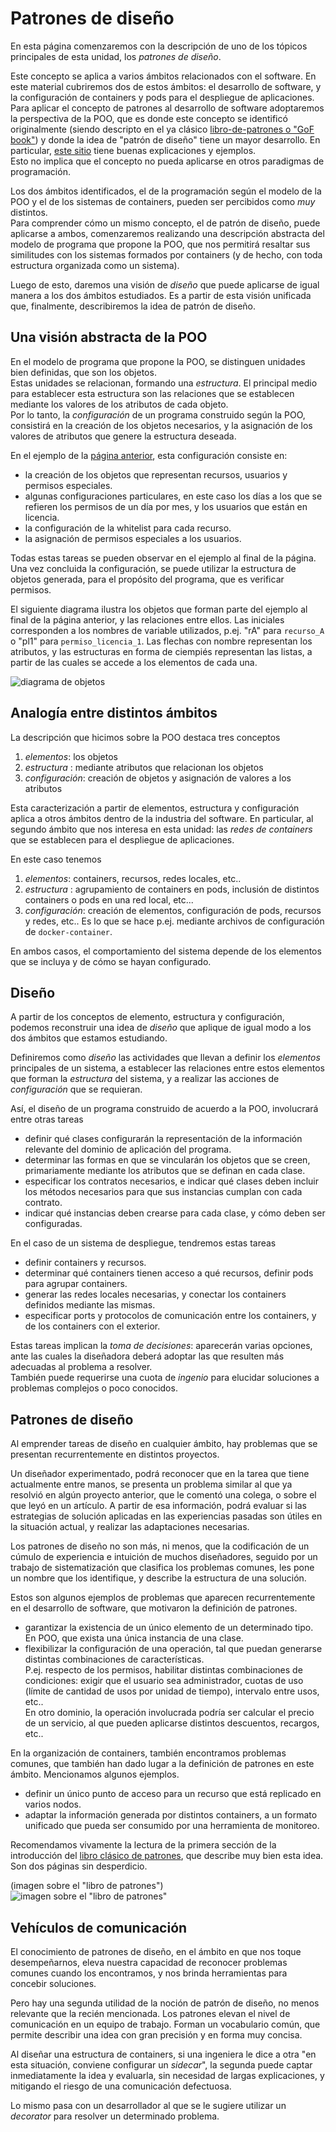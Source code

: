 # Patrones de diseño

En esta página comenzaremos con la descripción de uno de los tópicos principales de esta unidad, los _patrones de diseño_.

Este concepto se aplica a varios ámbitos relacionados con el software. En este material cubriremos dos de estos ámbitos: el desarrollo de software, y la configuración de containers y pods para el despliegue de aplicaciones.  
Para aplicar el concepto de patrones al desarrollo de software adoptaremos la perspectiva de la POO, que es donde este concepto se identificó originalmente (siendo descripto en el ya clásico [libro-de-patrones o "GoF book"](https://www.amazon.com/-/es/Erich-Gamma-ebook/dp/B000SEIBB8)) y donde la idea de "patrón de diseño" tiene un mayor desarrollo. En particular, [este sitio](https://refactoring.guru/design-patterns) tiene buenas explicaciones y ejemplos.  
Esto no implica que el concepto no pueda aplicarse en otros paradigmas de programación.

Los dos ámbitos identificados, el de la programación según el modelo de la POO y el de los sistemas de containers, pueden ser percibidos como _muy_ distintos.  
Para comprender cómo un mismo concepto, el de patrón de diseño, puede aplicarse a ambos, comenzaremos realizando una descripción abstracta del modelo de programa que propone la POO, que nos permitirá resaltar sus similitudes con los sistemas formados por  containers (y de hecho, con toda estructura organizada como un sistema).

Luego de esto, daremos una visión de _diseño_ que puede aplicarse de igual manera a los dos ámbitos estudiados. Es a partir de esta visión unificada que, finalmente, describiremos la idea de patrón de diseño.


## Una visión abstracta de la POO
En el modelo de programa que propone la POO, se distinguen unidades bien definidas, que son los objetos.  
Estas unidades se relacionan, formando una _estructura_. El principal medio para establecer esta estructura son las relaciones que se establecen mediante los valores de los atributos de cada objeto.  
Por lo tanto, la _configuración_ de un programa construido según la POO, consistirá en la creación de los objetos necesarios, y la asignación de los valores de atributos que genere la estructura deseada.

En el ejemplo de la [página anterior](./oop-algo-mas.md), esta configuración consiste en:
- la creación de los objetos que representan recursos, usuarios y permisos especiales.
- algunas configuraciones particulares, en este caso los días a los que se refieren los permisos de un día por mes, y los usuarios que están en licencia.
- la configuración de la whitelist para cada recurso.
- la asignación de permisos especiales a los usuarios.

Todas estas tareas se pueden observar en el ejemplo al final de la página. Una vez concluida la configuración, se puede utilizar la estructura de objetos generada, para el propósito del programa, que es verificar permisos. 

El siguiente diagrama ilustra los objetos que forman parte del ejemplo al final de la página anterior, y las relaciones entre ellos. Las iniciales corresponden a los nombres de variable utilizados, p.ej. "rA" para `recurso_A` o "pl1" para `permiso_licencia_1`. Las flechas con nombre representan los atributos, y las estructuras en forma de ciempiés representan las listas, a partir de las cuales se accede a los elementos de cada una.

![diagrama de objetos](./images/permisos-especiales-diagrama.jpg) 


## Analogía entre distintos ámbitos
La descripción que hicimos sobre la POO destaca tres conceptos
1. _elementos_: los objetos
2. _estructura_ : mediante atributos que relacionan los objetos
3. _configuración_: creación de objetos y asignación de valores a los atributos

Esta caracterización a partir de elementos, estructura y configuración aplica a otros ámbitos dentro de la industria del software. En particular, al segundo ámbito que nos interesa en esta unidad: las _redes de containers_ que se establecen para el despliegue de aplicaciones.

En este caso tenemos
1. _elementos_: containers, recursos, redes locales, etc..
2. _estructura_ : agrupamiento de containers en pods, inclusión de distintos containers o pods en una red local, etc...
3. _configuración_: creación de elementos, configuración de pods, recursos y redes, etc.. Es lo que se hace p.ej. mediante archivos de configuración de `docker-container`. 

En ambos casos, el comportamiento del sistema depende de los elementos que se incluya y de cómo se hayan configurado.


## Diseño
A partir de los conceptos de elemento, estructura y configuración, podemos reconstruir una idea de _diseño_ que aplique de igual modo a los dos ámbitos que estamos estudiando.

Definiremos como _diseño_ las actividades que llevan a definir los _elementos_ principales de un sistema, a establecer las relaciones entre estos elementos que forman la _estructura_ del sistema, y a realizar las acciones de _configuración_ que se requieran.

Así, el diseño de un programa construido de acuerdo a la POO, involucrará entre otras tareas
- definir qué clases configurarán la representación de la información relevante del dominio de aplicación del programa.
- determinar las formas en que se vincularán los objetos que se creen, primariamente mediante los atributos que se definan en cada clase.
- especificar los contratos necesarios, e indicar qué clases deben incluir los métodos necesarios para que sus instancias cumplan con cada contrato.
- indicar qué instancias deben crearse para cada clase, y cómo deben ser configuradas.

En el caso de un sistema de despliegue, tendremos estas tareas
- definir containers y recursos.
- determinar qué containers tienen acceso a qué recursos, definir pods para agrupar containers.
- generar las redes locales necesarias, y conectar los containers definidos mediante las mismas.
- especificar ports y protocolos de comunicación entre los containers, y de los containers con el exterior.

Estas tareas implican la _toma de decisiones_: aparecerán varias opciones, ante las cuales la diseñadora deberá adoptar las que resulten más adecuadas al problema a resolver.  
También puede requerirse una cuota de _ingenio_ para elucidar soluciones a problemas complejos o poco conocidos.


## Patrones de diseño
Al emprender tareas de diseño en cualquier ámbito, hay problemas que se presentan recurrentemente en distintos proyectos. 

Un diseñador experimentado, podrá reconocer que en la tarea que tiene actualmente entre manos, se presenta un problema similar al que ya resolvió en algún proyecto anterior, que le comentó una colega, o sobre el que leyó en un artículo. A partir de esa información, podrá evaluar si las estrategias de solución aplicadas en las experiencias pasadas son útiles en la situación actual, y realizar las adaptaciones necesarias.

Los patrones de diseño no son más, ni menos, que la codificación de un cúmulo de experiencia e intuición de muchos diseñadores, seguido por un trabajo de sistematización que clasifica los problemas comunes, les pone un nombre que los identifique, y describe la estructura de una solución.

Estos son algunos ejemplos de problemas que aparecen recurrentemente en el desarrollo de software, que motivaron la definición de patrones.
- garantizar la existencia de un único elemento de un determinado tipo. En POO, que exista una única instancia de una clase.
- flexibilizar la configuración de una operación, tal que puedan generarse distintas combinaciones de características.  
P.ej. respecto de los permisos, habilitar distintas combinaciones de condiciones: exigir que el usuario sea administrador, cuotas de uso (límite de cantidad de usos por unidad de tiempo), intervalo entre usos, etc..  
En otro dominio, la operación involucrada podría ser calcular el precio de un servicio, al que pueden aplicarse distintos descuentos, recargos, etc..

En la organización de containers, también encontramos problemas comunes, que también han dado lugar a la definición de patrones en este ámbito. Mencionamos algunos ejemplos.
- definir un único punto de acceso para un recurso que está replicado en varios nodos.
- adaptar la información generada por distintos containers, a un formato unificado que pueda ser consumido por una herramienta de monitoreo.

Recomendamos vivamente la lectura de la primera sección de la introducción del [libro clásico de patrones](https://www.amazon.com/-/es/Erich-Gamma-ebook/dp/B000SEIBB8), que describe muy bien esta idea. Son dos páginas sin desperdicio.

(imagen sobre el "libro de patrones")  
![imagen sobre el "libro de patrones"](../../images/logoelevate.jpg) 


## Vehículos de comunicación
El conocimiento de patrones de diseño, en el ámbito en que nos toque desempeñarnos, eleva nuestra capacidad de reconocer problemas comunes cuando los encontramos, y nos brinda herramientas para concebir soluciones.

Pero hay una segunda utilidad de la noción de patrón de diseño, no menos relevante que la recién mencionada. 
Los patrones elevan el nivel de comunicación en un equipo de trabajo. Forman un vocabulario común, que permite describir una idea con gran precisión y en forma muy concisa.

Al diseñar una estructura de containers, si una ingeniera le dice a otra "en esta situación, conviene configurar un _sidecar_", la segunda puede captar inmediatamente la idea y evaluarla, sin necesidad de largas explicaciones, y mitigando el riesgo de una comunicación defectuosa.

Lo mismo pasa con un desarrollador al que se le sugiere utilizar un _decorator_ para resolver un determinado problema.

